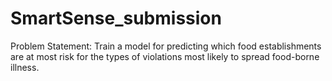 # SmartSense_submission
Problem Statement: Train a model for predicting which food establishments are at most risk for the types of violations most likely to spread food-borne illness.
